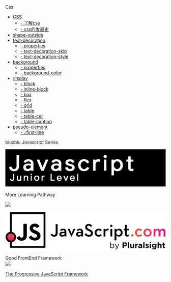 <!-- <img class="logo" src="img/logo.png" /> -->

<div class="sideBarTitle">Css</div>

* [CSS ](base/#Css)
    * [- 了解css ](base/#Css)
    * [- css的发展史 ](base/#css的发展史)
* [shape-outside ](shape-outside/#shape-outside)
* [text-decoration ](text-decoration/#text-decoration)
    * [- properties ](text-decoration/#properties)
    * [- text-decoration-skip ](text-decoration/#text-decoration-skip)
    * [- text-decoration-style ](text-decoration/#text-decoration-style)
* [background ](background/#background)
    * [- properties ](background/#properties)
    * [- background-color ](background/#background-color)
* [display ](display/#display)
    * [- block ](display/#display)
    * [- inline-block ](display/#inline-block)
    * [- box ](display/#box)
    * [- flex ](display/#flex)
    * [- grid ](display/#grid)
    * [- table ](display/#table)
    * [- table-cell ](display/#table-cell)
    * [- table-caption ](display/#table-caption)
* [pseudo-element ](pseudo-element/#first-line)
    * [- ::first-line ](pseudo-element/#first-line)

<!-- * [- 链接里面套链接](base/#链接里面套链接) -->
<!-- * [- color](base/#color) -->


<div class="MoreWay">biuxbiu Javascript Series</div>

<a class="developerLogo" href="http://javascript-junior.biuxbiu.design/" target="_blank"><img src="img/javascript-junior-level.png"></a>

<div class="MoreWay">More Learning Pathway</div>

<a class="developerLogo" href="https://developer.mozilla.org/zh-CN/docs/Web/JavaScript" target="_blank"><img src="https://developer.mozilla.org/static/img/web-docs-sprite.22a6a085cf14.svg"></a>


<a class="developerLogo" href="https://www.javascript.com/" target="_blank"><img src="img/js-logo.png"></a>


<div class="MoreWay">Good FrontEnd Framework</div>

<a class="vueLogo" href="https://cn.vuejs.org/" target="_blank">
<img src="https://cn.vuejs.org/images/logo.png">
<p>The Progressive JavaScript Framework</p>
</a>

